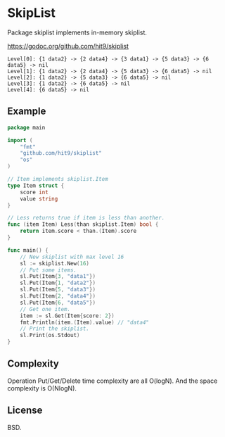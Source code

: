SkipList
========

Package skiplist implements in-memory skiplist.

https://godoc.org/github.com/hit9/skiplist

```
Level[0]: {1 data2} -> {2 data4} -> {3 data1} -> {5 data3} -> {6 data5} -> nil
Level[1]: {1 data2} -> {2 data4} -> {5 data3} -> {6 data5} -> nil
Level[2]: {1 data2} -> {5 data3} -> {6 data5} -> nil
Level[3]: {1 data2} -> {6 data5} -> nil
Level[4]: {6 data5} -> nil
```

Example
-------

```go
package main

import (
	"fmt"
	"github.com/hit9/skiplist"
	"os"
)

// Item implements skiplist.Item
type Item struct {
	score int
	value string
}

// Less returns true if item is less than another.
func (item Item) Less(than skiplist.Item) bool {
	return item.score < than.(Item).score
}

func main() {
	// New skiplist with max level 16
	sl := skiplist.New(16)
	// Put some items.
	sl.Put(Item{3, "data1"})
	sl.Put(Item{1, "data2"})
	sl.Put(Item{5, "data3"})
	sl.Put(Item{2, "data4"})
	sl.Put(Item{6, "data5"})
	// Get one item.
	item := sl.Get(Item{score: 2})
	fmt.Println(item.(Item).value) // "data4"
	// Print the skiplist.
	sl.Print(os.Stdout)
}
```

Complexity
----------

Operation Put/Get/Delete time complexity are all O(logN). And the space
complexity is O(NlogN).

License
-------

BSD.
